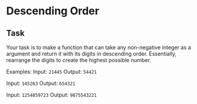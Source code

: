Descending Order
=

## Task
Your task is to make a function that can take any non-negative integer as a argument and return it with its digits in descending order. Essentially, rearrange the digits to create the highest possible number.

Examples:
Input: `21445` Output: `54421`

Input: `145263` Output: `654321`

Input: `1254859723` Output: `9875543221`
